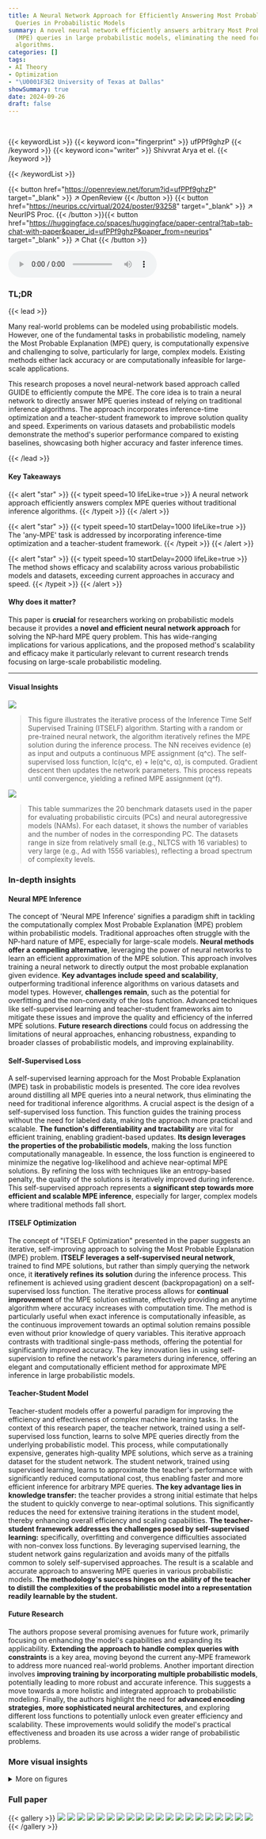 ```yaml
---
title: A Neural Network Approach for Efficiently Answering Most Probable Explanation
  Queries in Probabilistic Models
summary: A novel neural network efficiently answers arbitrary Most Probable Explanation
  (MPE) queries in large probabilistic models, eliminating the need for slow inference
  algorithms.
categories: []
tags:
- AI Theory
- Optimization
- "\U0001F3E2 University of Texas at Dallas"
showSummary: true
date: 2024-09-26
draft: false
---
```


<br>

{{< keywordList >}}
{{< keyword icon="fingerprint" >}} ufPPf9ghzP {{< /keyword >}}
{{< keyword icon="writer" >}} Shivvrat Arya et el. {{< /keyword >}}
 
{{< /keywordList >}}

{{< button href="https://openreview.net/forum?id=ufPPf9ghzP" target="_blank" >}}
↗ OpenReview
{{< /button >}}
{{< button href="https://neurips.cc/virtual/2024/poster/93258" target="_blank" >}}
↗ NeurIPS Proc.
{{< /button >}}{{< button href="https://huggingface.co/spaces/huggingface/paper-central?tab=tab-chat-with-paper&paper_id=ufPPf9ghzP&paper_from=neurips" target="_blank" >}}
↗ Chat
{{< /button >}}



<audio controls>
    <source src="https://ai-paper-reviewer.com/ufPPf9ghzP/podcast.wav" type="audio/wav">
    Your browser does not support the audio element.
</audio>


### TL;DR


{{< lead >}}

Many real-world problems can be modeled using probabilistic models. However, one of the fundamental tasks in probabilistic modeling, namely the Most Probable Explanation (MPE) query, is computationally expensive and challenging to solve, particularly for large, complex models.  Existing methods either lack accuracy or are computationally infeasible for large-scale applications.

This research proposes a novel neural-network based approach called GUIDE to efficiently compute the MPE.  The core idea is to train a neural network to directly answer MPE queries instead of relying on traditional inference algorithms. The approach incorporates inference-time optimization and a teacher-student framework to improve solution quality and speed.  Experiments on various datasets and probabilistic models demonstrate the method's superior performance compared to existing baselines, showcasing both higher accuracy and faster inference times.

{{< /lead >}}


#### Key Takeaways

{{< alert "star" >}}
{{< typeit speed=10 lifeLike=true >}} A neural network approach efficiently answers complex MPE queries without traditional inference algorithms. {{< /typeit >}}
{{< /alert >}}

{{< alert "star" >}}
{{< typeit speed=10 startDelay=1000 lifeLike=true >}} The 'any-MPE' task is addressed by incorporating inference-time optimization and a teacher-student framework. {{< /typeit >}}
{{< /alert >}}

{{< alert "star" >}}
{{< typeit speed=10 startDelay=2000 lifeLike=true >}} The method shows efficacy and scalability across various probabilistic models and datasets, exceeding current approaches in accuracy and speed. {{< /typeit >}}
{{< /alert >}}

#### Why does it matter?
This paper is **crucial** for researchers working on probabilistic models because it provides a **novel and efficient neural network approach** for solving the NP-hard MPE query problem. This has wide-ranging implications for various applications, and the proposed method's scalability and efficacy make it particularly relevant to current research trends focusing on large-scale probabilistic modeling.

------
#### Visual Insights



![](https://ai-paper-reviewer.com/ufPPf9ghzP/figures_4_1.jpg)

> This figure illustrates the iterative process of the Inference Time Self Supervised Training (ITSELF) algorithm. Starting with a random or pre-trained neural network, the algorithm iteratively refines the MPE solution during the inference process.  The NN receives evidence (e) as input and outputs a continuous MPE assignment (q^c). The self-supervised loss function, lc(q^c, e) + le(q^c, α), is computed. Gradient descent then updates the network parameters.  This process repeats until convergence, yielding a refined MPE assignment (q^f).





![](https://ai-paper-reviewer.com/ufPPf9ghzP/tables_14_1.jpg)

> This table summarizes the 20 benchmark datasets used in the paper for evaluating probabilistic circuits (PCs) and neural autoregressive models (NAMs).  For each dataset, it shows the number of variables and the number of nodes in the corresponding PC.  The datasets range in size from relatively small (e.g., NLTCS with 16 variables) to very large (e.g., Ad with 1556 variables), reflecting a broad spectrum of complexity levels.





### In-depth insights


#### Neural MPE Inference
The concept of 'Neural MPE Inference' signifies a paradigm shift in tackling the computationally complex Most Probable Explanation (MPE) problem within probabilistic models.  Traditional approaches often struggle with the NP-hard nature of MPE, especially for large-scale models.  **Neural methods offer a compelling alternative**, leveraging the power of neural networks to learn an efficient approximation of the MPE solution.  This approach involves training a neural network to directly output the most probable explanation given evidence.  **Key advantages include speed and scalability**, outperforming traditional inference algorithms on various datasets and model types.  However, **challenges remain**, such as the potential for overfitting and the non-convexity of the loss function.  Advanced techniques like self-supervised learning and teacher-student frameworks aim to mitigate these issues and improve the quality and efficiency of the inferred MPE solutions.  **Future research directions** could focus on addressing the limitations of neural approaches, enhancing robustness, expanding to broader classes of probabilistic models, and improving explainability.

#### Self-Supervised Loss
A self-supervised learning approach for the Most Probable Explanation (MPE) task in probabilistic models is presented.  The core idea revolves around distilling all MPE queries into a neural network, thus eliminating the need for traditional inference algorithms. A crucial aspect is the design of a self-supervised loss function. This function guides the training process without the need for labeled data, making the approach more practical and scalable.  **The function's differentiability and tractability** are vital for efficient training, enabling gradient-based updates.  **Its design leverages the properties of the probabilistic models**, making the loss function computationally manageable.  In essence, the loss function is engineered to minimize the negative log-likelihood and achieve near-optimal MPE solutions.  By refining the loss with techniques like an entropy-based penalty, the quality of the solutions is iteratively improved during inference. This self-supervised approach represents a **significant step towards more efficient and scalable MPE inference**, especially for larger, complex models where traditional methods fall short.

#### ITSELF Optimization
The concept of "ITSELF Optimization" presented in the paper suggests an iterative, self-improving approach to solving the Most Probable Explanation (MPE) problem.  **ITSELF leverages a self-supervised neural network**, trained to find MPE solutions, but rather than simply querying the network once, it **iteratively refines its solution** during the inference process. This refinement is achieved using gradient descent (backpropagation) on a self-supervised loss function.  The iterative process allows for **continual improvement** of the MPE solution estimate, effectively providing an anytime algorithm where accuracy increases with computation time. The method is particularly useful when exact inference is computationally infeasible, as the continuous improvement towards an optimal solution remains possible even without prior knowledge of query variables.  This iterative approach contrasts with traditional single-pass methods, offering the potential for significantly improved accuracy. The key innovation lies in using self-supervision to refine the network's parameters during inference, offering an elegant and computationally efficient method for approximate MPE inference in large probabilistic models.

#### Teacher-Student Model
Teacher-student models offer a powerful paradigm for improving the efficiency and effectiveness of complex machine learning tasks.  In the context of this research paper, the teacher network, trained using a self-supervised loss function, learns to solve MPE queries directly from the underlying probabilistic model. This process, while computationally expensive, generates high-quality MPE solutions, which serve as a training dataset for the student network. The student network, trained using supervised learning, learns to approximate the teacher's performance with significantly reduced computational cost, thus enabling faster and more efficient inference for arbitrary MPE queries.  **The key advantage lies in knowledge transfer:** the teacher provides a strong initial estimate that helps the student to quickly converge to near-optimal solutions. This significantly reduces the need for extensive training iterations in the student model, thereby enhancing overall efficiency and scaling capabilities.  **The teacher-student framework addresses the challenges posed by self-supervised learning:** specifically, overfitting and convergence difficulties associated with non-convex loss functions. By leveraging supervised learning, the student network gains regularization and avoids many of the pitfalls common to solely self-supervised approaches. The result is a scalable and accurate approach to answering MPE queries in various probabilistic models. **The methodology's success hinges on the ability of the teacher to distill the complexities of the probabilistic model into a representation readily learnable by the student.**

#### Future Research
The authors propose several promising avenues for future work, primarily focusing on enhancing the model's capabilities and expanding its applicability.  **Extending the approach to handle complex queries with constraints** is a key area, moving beyond the current any-MPE framework to address more nuanced real-world problems.  Another important direction involves **improving training by incorporating multiple probabilistic models**, potentially leading to more robust and accurate inference.  This suggests a move towards a more holistic and integrated approach to probabilistic modeling.  Finally, the authors highlight the need for **advanced encoding strategies**, **more sophisticated neural architectures**, and exploring different loss functions to potentially unlock even greater efficiency and scalability.  These improvements would solidify the model's practical effectiveness and broaden its use across a wider range of probabilistic problems.


### More visual insights

<details>
<summary>More on figures
</summary>


![](https://ai-paper-reviewer.com/ufPPf9ghzP/figures_7_1.jpg)

> This contingency table summarizes the performance comparison between different MPE methods (MAX, ML, Seq, SSMP, GUIDE, SSMP+ITSELF, GUIDE+ITSELF) across various probabilistic models (PCs, NAMs, PGMs). Each cell (i, j) indicates how often method i outperformed method j in terms of average log-likelihood scores over 120 test datasets.  Darker blue shades signify frequent wins for the row method, while darker red shades indicate more wins for the column method. The results visually demonstrate the effectiveness of the proposed ITSELF inference strategy, particularly when combined with the GUIDE training approach.


![](https://ai-paper-reviewer.com/ufPPf9ghzP/figures_7_2.jpg)

> This figure presents contingency tables that compare the performance of different MPE (Most Probable Explanation) methods across various probabilistic models (PMs). The rows represent different methods, including polynomial-time baselines (MAX, ML, Seq) and the neural network-based methods proposed in the paper (SSMP, GUIDE, SSMP+ITSELF, GUIDE+ITSELF). The columns also represent different methods. Each cell (i, j) in a table shows how often (out of 120) method i outperformed method j based on average log-likelihood scores. A darker shade indicates a higher frequency of method i outperforming method j. The figure contains four sub-figures (a, b, c, d), each focusing on a specific type of probabilistic model: (a) Probabilistic Circuits (PCs), (b) PCs with Hill Climbing, (c) Neural Autoregressive Models (NAMs), and (d) Probabilistic Graphical Models (PGMs).


![](https://ai-paper-reviewer.com/ufPPf9ghzP/figures_7_3.jpg)

> This figure presents a comparison of different methods for solving the Most Probable Explanation (MPE) task across various probabilistic models (PMs).  It shows contingency tables visualizing the frequency with which each method outperforms others in terms of log-likelihood scores. The PMs include Probabilistic Circuits (PCs), Neural Autoregressive Models (NAMs), and Probabilistic Graphical Models (PGMs).  The methods being compared are various baselines along with the proposed methods (SSMP, GUIDE, ITSELF) for solving the MPE problem. Darker blue shades indicate that a given method in a row frequently outperforms the method in the corresponding column, while darker red shades suggest the opposite.


![](https://ai-paper-reviewer.com/ufPPf9ghzP/figures_8_1.jpg)

> This figure presents two heatmaps visualizing the percentage difference in mean log-likelihood scores between the proposed GUIDE + ITSELF method and the MAX baseline across various datasets and query ratios. The top heatmap shows results for Probabilistic Circuits (PCs), while the bottom heatmap shows results for Neural Autoregressive Models (NAMs). Each cell in the heatmaps represents the percentage difference calculated as 100 * (ll_nn - ll_max) / |ll_max|, where ll_nn is the mean log-likelihood score of GUIDE + ITSELF, and ll_max is the mean log-likelihood score of the MAX baseline. Green cells indicate that GUIDE + ITSELF outperforms MAX. Darker shades of green represent larger performance gains.


![](https://ai-paper-reviewer.com/ufPPf9ghzP/figures_8_2.jpg)

> This figure presents two heatmaps visualizing the percentage difference in mean log-likelihood (LL) scores between the proposed GUIDE+ITSELF method and the MAX baseline for Probabilistic Circuits (PCs) and Neural Autoregressive Models (NAMs).  The x-axis represents the query ratio, and the y-axis shows various datasets. Green cells indicate datasets where GUIDE+ITSELF outperforms MAX, while darker shades of green correspond to larger performance gains. The top heatmap displays results for PCs, and the bottom heatmap displays results for NAMs.


![](https://ai-paper-reviewer.com/ufPPf9ghzP/figures_16_1.jpg)

> This figure shows the negative log-likelihood (NLL) loss across different iterations of the ITSELF algorithm for Neural Autoregressive Models (NAMs) on the DNA dataset with a query ratio of 0.5.  Different lines represent different pre-trained models: Random (with and without 1 layer), SSMP (with and without 1 layer), and GUIDE (with and without 1 layer). The left panel displays the overall loss curve for all 1000 iterations. The right panel shows zoomed-in views of the first 200 iterations and the last 200 iterations, highlighting the convergence behavior of different models. The purpose is to demonstrate the impact of different pre-training methods on the performance of ITSELF in refining the MPE solution over time.


![](https://ai-paper-reviewer.com/ufPPf9ghzP/figures_16_2.jpg)

> This figure analyzes the performance of ITSELF (Inference Time Self-Supervised Training) across various pre-trained models for Neural Autoregressive Models (NAMs) on the DNA dataset with a query ratio of 0.9.  It shows how the negative log-likelihood loss changes over 1000 ITSELF iterations.  Different lines represent different pre-training methods: Random (with and without one hidden layer), SSMP (supervised and self-supervised), and GUIDE (teacher-student).  The subplots provide zoomed-in views of the loss curves during the initial and final 200 iterations for better understanding.  The purpose is to demonstrate the effectiveness of different pre-training methods on the convergence behavior and final loss value of ITSELF.


![](https://ai-paper-reviewer.com/ufPPf9ghzP/figures_16_3.jpg)

> This figure visualizes the performance of the ITSELF algorithm across various pre-trained models (random, SSMP, and GUIDE) for Neural Autoregressive Models (NAMs) on the DNA dataset with a query ratio of 0.9.  The main plot shows the negative log-likelihood loss over 1000 iterations of ITSELF. The zoomed-in plots on the right illustrate the convergence behavior in the initial and final 200 iterations.  Different lines represent different model initializations and architectures (LR represents Logistic Regression). The goal is to demonstrate the effect of different pre-training methods on the convergence speed and final loss achieved by ITSELF.


![](https://ai-paper-reviewer.com/ufPPf9ghzP/figures_17_1.jpg)

> This figure displays the negative log-likelihood (NLL) loss values over 1000 iterations of the ITSELF algorithm for different pre-trained models applied to the RCV-1 dataset. The models used are trained with either supervised learning (GUIDE) or self-supervised learning (SSMP) and have 1 or 3 hidden layers. In addition to the models with pre-training, results for the randomly initialized models are also shown.  The plot shows the significant impact of pre-training methods (GUIDE and SSMP) on improving the results of the algorithm's convergence to a lower loss compared to a randomly initialized model.


![](https://ai-paper-reviewer.com/ufPPf9ghzP/figures_17_2.jpg)

> The figure shows the results of applying the ITSELF algorithm (Inference Time Self Supervised Training) on the RCV-1 dataset with a query ratio of 0.5. Different pre-trained models (Random, SSMP, GUIDE) were used as initializations for the network. The x-axis represents the number of iterations, while the y-axis shows the negative log-likelihood (NLL) loss. The plot visually compares the convergence speed and final NLL loss achieved by each model. The zoomed-in plots emphasize the behavior in the early and late stages of training.


![](https://ai-paper-reviewer.com/ufPPf9ghzP/figures_17_3.jpg)

> This figure presents a detailed analysis of the ITSELF (Inference Time Self-Supervised Training) loss across various pre-trained models for Neural Autoregressive Models (NAMs) on the RCV-1 dataset.  The x-axis represents the number of ITSELF iterations, and the y-axis shows the negative log-likelihood (NLL) score.  Different lines represent different pre-training methods (Random, SSMP, GUIDE) combined with different numbers of neural network layers (LR indicating Logistic Regression). The main plot shows the overall loss during ITSELF iterations, while the inset shows the zoomed-in loss at both the beginning and the end of iterations.  This visualization aids in comparing the convergence behaviors and the final loss values achieved by different pre-training methods.


![](https://ai-paper-reviewer.com/ufPPf9ghzP/figures_18_1.jpg)

> This figure illustrates the performance of the ITSELF algorithm across different pre-trained models for Neural Autoregressive Models (NAMs) on the Reuters-52 dataset with a query ratio of 0.9.  The x-axis represents the number of ITSELF iterations, and the y-axis shows the negative log-likelihood (NLL) score. Lower NLL scores indicate better model performance.  The plot shows the loss curves for models initialized randomly (with and without additional layers) and models pre-trained using SSMP and GUIDE (again with and without additional layers).  The zoomed-in plots at the lower right show the loss convergence behaviour in the early and later stages of training.


![](https://ai-paper-reviewer.com/ufPPf9ghzP/figures_18_2.jpg)

> The figure shows the negative log-likelihood loss values over 1000 iterations of the ITSELF algorithm for PCs on the Reuters-52 dataset with a query ratio of 0.9.  Multiple lines represent different model initializations: random initialization with logistic regression (Random, LR), random initialization with varying numbers of neural network hidden layers (Random, NN-1, -2, -3 layers), self-supervised training with logistic regression (SSMP, LR), self-supervised training with varying numbers of neural network hidden layers (SSMP, NN-1, -2, -3 layers), guided iterative dual learning with logistic regression (GUIDE, LR), and guided iterative dual learning with varying numbers of neural network hidden layers (GUIDE, NN-1, -2, -3 layers). The plot helps visualize how different initialization methods affect the convergence speed and final loss achieved by ITSELF.


![](https://ai-paper-reviewer.com/ufPPf9ghzP/figures_18_3.jpg)

> This figure presents a detailed analysis of the ITSELF (Inference Time Self-Supervised Training) loss across various pre-trained models for Probabilistic Circuits (PCs) on the Reuters-52 dataset with a query ratio of 0.9.  The plot displays the negative log-likelihood (NLL) loss over 1000 iterations of ITSELF.  Multiple lines represent different model initializations: Random (with and without layer-wise training), SSMP (Self-Supervised MPE in PCs), and GUIDE (Guided Iterative Dual Learning with Self-supervised Teacher).  The subplots provide zoomed-in views of the initial and final 200 iterations to highlight the convergence behavior of each method.


![](https://ai-paper-reviewer.com/ufPPf9ghzP/figures_19_1.jpg)

> This figure shows the analysis of the ITSELF loss across different pre-trained models for Neural Autoregressive Models (NAMs) on the DNA dataset with a query ratio of 0.5.  The x-axis represents the number of ITSELF iterations, and the y-axis represents the negative log-likelihood (NLL) score.  Lower NLL scores indicate better performance. The plot shows the performance of models initialized with random parameters, SSMP, and GUIDE.  Each model is tested with two different neural network architectures, one with a single hidden layer and another with a single linear layer for comparison.


![](https://ai-paper-reviewer.com/ufPPf9ghzP/figures_19_2.jpg)

> The figure shows the negative log-likelihood loss for different neural network models trained with various initialization methods (random, SSMP, GUIDE) on the DNA dataset with a query ratio of 0.9.  Each line represents a different initialization method and network architecture (LR: Logistic Regression, NN-1 layers: Neural Network with one hidden layer). The x-axis shows the number of ITSELF iterations, while the y-axis shows the loss.  The zoomed-in sections highlight the initial and final phases of training to better visualize the convergence behavior of different models.  The plot demonstrates the efficacy and scalability of the approach using self-supervised loss.


![](https://ai-paper-reviewer.com/ufPPf9ghzP/figures_19_3.jpg)

> The figure shows the analysis of ITSELF loss across various pre-trained models for PCs on the Netflix dataset at a query ratio of 0.9. The x-axis represents the number of iterations, while the y-axis represents the negative log-likelihood (NLL) score. Different colored lines represent the different models trained using various methods such as random initialization, SSMP, and GUIDE, each with and without using 1 layer neural networks. The zoomed in plots for iterations 0-200 and 900-1000 are also shown. The graph helps in comparing performance of different models and training methods based on the convergence speed and loss values.


![](https://ai-paper-reviewer.com/ufPPf9ghzP/figures_20_1.jpg)

> The figure shows the loss curves obtained by applying ITSELF (Inference Time Self-Supervised Training) with different pre-trained models for PCs on the WebKB dataset with a query ratio of 0.1. The pre-trained models used are Random, SSMP, and GUIDE, each with and without an additional hidden layer. The plot shows the negative log-likelihood loss over 1000 iterations. In the zoomed in plots, the loss curves are very close for iterations 900-1000, and GUIDE, LR achieves better performance compared to others.


![](https://ai-paper-reviewer.com/ufPPf9ghzP/figures_20_2.jpg)

> This figure analyzes the performance of the ITSELF algorithm across different pre-trained models (Random, SSMP, and GUIDE) for Neural Autoregressive Models (NAMs) on the WebKB dataset with a query ratio of 0.5.  The x-axis represents the number of ITSELF iterations, and the y-axis shows the negative log-likelihood (NLL) score. Lower NLL scores indicate better model performance. The figure shows that models pre-trained using GUIDE generally converge to a lower loss compared to other models, demonstrating its effectiveness in improving the initialization point for ITSELF.  The zoomed-in plots for both early and later iterations showcase this difference in performance.


![](https://ai-paper-reviewer.com/ufPPf9ghzP/figures_20_3.jpg)

> The figure shows the negative log-likelihood loss values over 1000 ITSELF iterations for PCs on the WebKB dataset with a query ratio of 0.5.  Multiple lines represent different model pre-training methods (Random, SSMP, GUIDE) and whether or not a single or multiple hidden layers were used. The plot allows for a comparison of the convergence speed and final loss values across various initialization strategies.


![](https://ai-paper-reviewer.com/ufPPf9ghzP/figures_21_1.jpg)

> This figure displays the negative log-likelihood loss (NLL) over 1000 iterations of ITSELF for different pre-trained models on the DNA dataset.  The query ratio is 0.5. The models were pre-trained using random initialization, SSMP, and GUIDE, each with different numbers of layers. The subplots provide zoomed-in views on the first 200 and last 200 iterations.  The results showcase the impact of different pre-training methods on the convergence rate and final loss achieved during the ITSELF optimization process.


![](https://ai-paper-reviewer.com/ufPPf9ghzP/figures_21_2.jpg)

> The figure shows the loss curves of ITSELF across various pre-trained models for Neural Autoregressive Models (NAMs) on the DNA dataset at a query ratio of 0.9.  It compares different initialization methods (Random, SSMP, GUIDE) with and without an additional layer in the NN architecture. The plot illustrates the negative log likelihood (NLL) loss over 1000 iterations of ITSELF. The zoomed-in subplots highlight the initial and final 200 iterations of the loss convergence. This allows a detailed analysis of convergence behavior for each initialization strategy and helps understand the effect of the added NN layer on the optimization process.


![](https://ai-paper-reviewer.com/ufPPf9ghzP/figures_21_3.jpg)

> The figure shows the results of applying the ITSELF algorithm to various pre-trained models for Probabilistic Circuits (PCs) on the Audio dataset.  The x-axis represents the number of iterations of the ITSELF algorithm, and the y-axis represents the negative log-likelihood (NLL) score, a measure of model performance. Different lines represent different pre-trained models, each with various numbers of hidden layers and using different training methods (Random, SSMP, GUIDE). The plot helps visualize the convergence behavior of each model during the inference-time optimization process.  The goal is to observe how quickly and effectively each model converges to a low NLL score (indicating improved MPE solution accuracy). The zoomed-in subplots offer greater detail during the initial and final phases of the optimization process.


![](https://ai-paper-reviewer.com/ufPPf9ghzP/figures_22_1.jpg)

> This figure analyzes the performance of the ITSELF algorithm (Inference Time Self-Supervised Training) for PCs on the DNA dataset with a query ratio of 0.5. It compares the loss across different pre-trained models: Random (with and without additional layers), SSMP (Self-Supervised MPE in PCs, with and without additional layers), and GUIDE (Guided Iterative Dual Learning with Self-supervised Teacher, with and without additional layers). The x-axis represents the number of ITSELF iterations, and the y-axis represents the negative log-likelihood (NLL) score. Lower NLL scores indicate better model performance. The figure shows the loss curves for each model, allowing for a comparison of their convergence behavior and final performance.


![](https://ai-paper-reviewer.com/ufPPf9ghzP/figures_22_2.jpg)

> The figure shows the negative log-likelihood loss for different pre-trained models (random, SSMP, and GUIDE) on the Netflix dataset with a query ratio of 0.7. Each line represents a different model architecture and training method. The x-axis represents the number of ITSELF iterations, and the y-axis represents the negative log-likelihood score.  The plot includes zoomed-in views of the loss for both early and late iterations, illustrating the convergence behavior of different initialization strategies. Lower NLL scores are better.


![](https://ai-paper-reviewer.com/ufPPf9ghzP/figures_22_3.jpg)

> The figure shows the Negative Log Likelihood (NLL) scores over 1000 iterations of the ITSELF algorithm for PCs on the Netflix dataset with a query ratio of 0.9.  Different lines represent different model initialization strategies, including random initialization with and without one hidden layer, SSMP (Self-Supervised learning based MMAP solver for PCs) pre-training with and without one hidden layer, and GUIDE (GUided Iterative Dual LEarning with Self-supervised Teacher) pre-training with and without one hidden layer. The plot allows for a comparison of the convergence behavior of different model training methods, and demonstrates how the various initialization methods affect the starting point and speed of convergence of the ITSELF algorithm.


![](https://ai-paper-reviewer.com/ufPPf9ghzP/figures_23_1.jpg)

> The figure shows the negative log-likelihood loss values over 1000 iterations of the ITSELF algorithm for different pre-trained models (random, SSMP, and GUIDE) on the Netflix dataset with a query ratio of 0.9.  The loss values represent the quality of MPE solutions obtained at each iteration using a neural network with one hidden layer. The plot includes zoomed-in sections for the initial and final 200 iterations to show details of the loss convergence behavior. The results highlight how the choice of pre-training affects the loss convergence during the inference optimization process.


![](https://ai-paper-reviewer.com/ufPPf9ghzP/figures_23_2.jpg)

> The figure illustrates the convergence behavior of the ITSELF algorithm across different pre-trained models (Random, SSMP, and GUIDE) for Neural Autoregressive Models (NAMs) on the Netflix dataset with a query ratio of 0.7.  It shows how the negative log-likelihood loss decreases over 1000 iterations.  The different lines represent different model initializations, demonstrating the impact of pre-training on the efficiency and effectiveness of ITSELF.


![](https://ai-paper-reviewer.com/ufPPf9ghzP/figures_23_3.jpg)

> The figure shows the result of applying the ITSELF algorithm for different pre-trained models on the Netflix dataset with a query ratio of 0.9.  The plot illustrates the negative log-likelihood loss across 1000 iterations of the ITSELF optimization.  Different lines represent different model initializations: random with linear regression, random with a neural network of 1 layer, SSMP pre-trained with linear regression, SSMP pre-trained with a neural network of 1 layer, GUIDE pre-trained with linear regression and GUIDE pre-trained with a neural network of 1 layer. The plot shows how the loss converges for each initialization method, with a focus on the difference between self-supervised (SSMP) and teacher-student (GUIDE) pre-training methods.


![](https://ai-paper-reviewer.com/ufPPf9ghzP/figures_24_1.jpg)

> The figure displays the analysis of ITSELF loss across various pre-trained models for Probabilistic Circuits (PCs) on the DNA dataset at a query ratio of 0.1.  It shows the negative log-likelihood (NLL) score plotted against the number of iterations. Multiple lines represent different model initializations (Random, SSMP, GUIDE) and network architectures (LR, 1-3 layers). The plot illustrates how the loss converges over iterations for each model, demonstrating the effectiveness of the ITSELF optimization technique for different model initializations and architectures. A zoomed-in portion provides a clearer view of the loss convergence in the later iterations.


![](https://ai-paper-reviewer.com/ufPPf9ghzP/figures_24_2.jpg)

> The figure shows the analysis of ITSELF loss across various pre-trained models for PCs on the DNA dataset at a query ratio of 0.3.  It displays the negative log-likelihood (NLL) score on the y-axis versus the number of iterations on the x-axis. Multiple lines represent different pre-training methods (Random, SSMP, GUIDE), each with different numbers of layers in the neural network architecture. The plot illustrates how each model's loss decreases over the iterations of ITSELF (Inference Time Self Supervised Training). The zoomed in plots in the right panel show the detailed performance in early and late stages of the ITSELF iterations.


![](https://ai-paper-reviewer.com/ufPPf9ghzP/figures_25_1.jpg)

> This figure displays the negative log-likelihood loss values over 1000 iterations of ITSELF for different pre-trained models on the DNA dataset with a query ratio of 0.5.  The models are categorized by pre-training method (Random, SSMP, GUIDE) and number of layers in the neural network architecture. The plot shows how the loss changes with each iteration of the ITSELF algorithm, indicating the convergence behavior of each model. It demonstrates the impact of pre-training strategies (Random, Self-Supervised, and Teacher-Student) and network architectures on the optimization process of ITSELF.


![](https://ai-paper-reviewer.com/ufPPf9ghzP/figures_25_2.jpg)

> The figure shows the performance of ITSELF (Inference Time Self-Supervised Training) across various pre-trained models for Probabilistic Circuits (PCs) on the DNA dataset with a query ratio of 0.5.  The x-axis represents the number of ITSELF iterations, and the y-axis represents the negative log-likelihood (NLL) score. Lower NLL scores indicate better performance.  The plot compares different initialization methods: random initialization with and without different numbers of hidden layers in the neural network, as well as models pre-trained using SSMP (Self-Supervised MPE for PCs) and GUIDE (Guided Iterative Dual Learning with Self-supervised Teacher). The plot visually demonstrates how the different initialization methods impact the convergence speed and final NLL score achieved by ITSELF during inference.


![](https://ai-paper-reviewer.com/ufPPf9ghzP/figures_25_3.jpg)

> This figure shows the result of applying the ITSELF algorithm to various pre-trained models for Probabilistic Circuits (PCs) on the DNA dataset with a query ratio of 0.9.  The x-axis represents the number of iterations of the ITSELF algorithm, and the y-axis shows the negative log-likelihood (NLL) score, a measure of model accuracy. Different lines represent different pre-training methods (Random, SSMP, GUIDE) and different network architectures (LR, NN with 1-3 layers).  The plots showcase how different initialization strategies impact convergence speed and final loss values.


![](https://ai-paper-reviewer.com/ufPPf9ghzP/figures_26_1.jpg)

> The figure shows the negative log-likelihood loss values over 1000 iterations of the ITSELF algorithm for various pre-trained models on the RCV-1 dataset with a query ratio of 0.1. The models include those initialized randomly (with and without using neural networks with varying numbers of layers), those pre-trained using the SSMP method, and those pre-trained using the GUIDE method.  The plot allows one to visualize and compare the convergence behavior of different initialization strategies in terms of achieving lower loss values (better performance) during the inference process. The zoomed-in plots highlight the convergence behavior during the initial (0-200 iterations) and final (900-1000 iterations) stages of the ITSELF inference process.


![](https://ai-paper-reviewer.com/ufPPf9ghzP/figures_26_2.jpg)

> The figure displays the negative log-likelihood loss across 1000 ITSELF iterations for different pre-trained models on the RCV-1 dataset with a query ratio of 0.3.  Each line represents a different model, showing the convergence of the loss function over time for various initialization strategies (Random, SSMP, GUIDE). The plots are split into three parts, the main plot shows the entire training process; while the smaller plots zoom into the start and end of the training, respectively, illustrating the behavior of the models at various stages of learning.


![](https://ai-paper-reviewer.com/ufPPf9ghzP/figures_26_3.jpg)

> This figure shows the negative log-likelihood loss across iterations of ITSELF for various pre-trained models (Random, SSMP, GUIDE) applied to NAMs on the DNA dataset with a query ratio of 0.5.  The plot demonstrates how the loss changes as the model iteratively refines the MPE solution using inference-time self-supervised training (ITSELF). The different lines represent the performance of different pre-training strategies and network architectures (using linear regression or neural networks with varying numbers of layers).  The zoomed-in sub-plots offer a detailed view of the initial and final iterations, highlighting the convergence behavior of each approach.


![](https://ai-paper-reviewer.com/ufPPf9ghzP/figures_27_1.jpg)

> This figure shows the results of applying the Inference Time Self Supervised Training (ITSELF) algorithm to different pre-trained models for Probabilistic Circuits (PCs) on the DNA dataset.  The x-axis represents the number of ITSELF iterations, and the y-axis shows the negative log-likelihood loss. Different colored lines represent different pre-training methods (random initialization, SSMP, and GUIDE) and different network architectures (varying number of layers). The smaller zoomed plots on the right show the initial and later stages of the loss curves, highlighting convergence trends. This helps illustrate how different pre-training methods impact the speed and efficiency of achieving low loss in the ITSELF optimization.


![](https://ai-paper-reviewer.com/ufPPf9ghzP/figures_27_2.jpg)

> The figure shows the analysis of ITSELF loss across various pre-trained models for PCs on the DNA dataset at a query ratio of 0.9.  The plot shows how the negative log-likelihood (NLL) loss changes over 1000 ITSELF iterations.  The different lines represent different model training methods, such as using random initialization, SSMP (Self-Supervised MPE solver for PCs), and GUIDE (Guided Iterative Dual LEarning with Self-supervised Teacher).  The subplots zoom into the first 200 and last 200 iterations to show details of convergence behavior. The plot provides a visual comparison of different training methods' impact on the MPE task performance, specifically focusing on loss convergence within the ITSELF iterative optimization.


![](https://ai-paper-reviewer.com/ufPPf9ghzP/figures_27_3.jpg)

> This figure presents a detailed analysis of the ITSELF (Inference Time Self-Supervised Training) loss across various pre-trained models for Probabilistic Circuits (PCs) on the Reuters-52 dataset at a query ratio of 0.9.  The plot shows the negative log-likelihood loss (NLL) over 1000 iterations for different model initializations: random initialization with and without different numbers of hidden layers (1,2,3), SSMP (Self-Supervised MPE task) pre-training with different numbers of hidden layers, and GUIDE (Guided Iterative Dual Learning) pre-training with different numbers of hidden layers.  The zoomed-in insets highlight the behavior of the models in the early and later iterations of the training process. This helps in understanding the convergence speed and stability of different methods under various training initializations.


![](https://ai-paper-reviewer.com/ufPPf9ghzP/figures_28_1.jpg)

> This figure displays the negative log-likelihood loss values for different model initialization methods across 1000 ITSELF iterations.  The x-axis represents the number of iterations, and the y-axis shows the negative log-likelihood loss.  The plot shows that the models pre-trained with the proposed GUIDE method tend to converge faster and to lower loss values compared to those initialized randomly or using the SSMP approach. The zoomed-in insets highlight the initial iterations and final convergence behavior for each training method. 


![](https://ai-paper-reviewer.com/ufPPf9ghzP/figures_28_2.jpg)

> The figure shows the Negative Log Likelihood (NLL) scores over 1000 iterations of ITSELF for different pre-trained models on the Reuters-52 dataset with a query ratio of 0.9.  The models include those with random initialization, pre-trained using SSMP (self-supervised learning), and pre-trained using GUIDE (a teacher-student approach).  Different numbers of hidden layers (1, 2, and 3) are also shown for the neural network models. The plot illustrates how the loss converges over time for each model, providing insight into their training and optimization effectiveness.


![](https://ai-paper-reviewer.com/ufPPf9ghzP/figures_28_3.jpg)

> The figure visualizes the performance of the ITSELF algorithm across different pre-trained models for PCs on the Reuters-52 dataset with a query ratio of 0.9.  It shows how the negative log-likelihood loss changes over 1000 iterations of ITSELF, comparing the performance of models initialized randomly, with SSMP (Self-Supervised MPE), and with GUIDE (Guided Iterative Dual Learning).  Different line colors represent models trained with varying numbers of layers (1-3) within the neural network architecture.


![](https://ai-paper-reviewer.com/ufPPf9ghzP/figures_29_1.jpg)

> This figure shows the negative log-likelihood loss for different PC models across 1000 iterations of ITSELF optimization.  The models used include those initialized with various training methods: Random, SSMP, and GUIDE, and each with different numbers of hidden layers (1, 2, or 3). The plot shows the convergence behavior of the models under ITSELF, illustrating how different initialization strategies affect the optimization process and final loss.  The x-axis represents the number of iterations, and the y-axis represents the negative log-likelihood loss. The smaller losses correspond to better solutions.


![](https://ai-paper-reviewer.com/ufPPf9ghzP/figures_29_2.jpg)

> This figure displays the negative log-likelihood loss over 1000 iterations of ITSELF for NAMs on the DNA dataset with a query ratio of 0.5.  Multiple lines represent different model initializations: random initialization with and without a single or multiple hidden layers;  SSMP-trained models (using Self-Supervised learning) with and without multiple layers; GUIDE-trained models (using both Self-Supervised and supervised learning) with and without multiple layers. The plot shows how the loss value changes during the iterative ITSELF optimization process for each initialization method, providing insight into their convergence behavior and the effectiveness of different pre-training strategies.


![](https://ai-paper-reviewer.com/ufPPf9ghzP/figures_29_3.jpg)

> This figure shows the negative log-likelihood (NLL) loss over 1000 iterations of ITSELF for different pre-trained models (random, SSMP, GUIDE) on the DNA dataset with a query ratio of 0.5.  The plot includes subplots showing the first 200 and last 200 iterations for a more detailed view.  The various lines represent different model types, including those trained with one, two, or three hidden layers, as well as those using learning rate reduction.


![](https://ai-paper-reviewer.com/ufPPf9ghzP/figures_30_1.jpg)

> The figure shows the results of the Inference Time Self Supervised Training (ITSELF) algorithm across various pre-trained models on the DNA dataset for Neural Autoregressive Models (NAMs) with a query ratio of 0.5. The x-axis represents the number of iterations and the y-axis represents the negative log-likelihood (NLL) score. The plot shows the training curves of six different models: three models were initialized randomly and trained with the self-supervised loss function; and three others were trained with supervised learning (GUIDE) before performing the self-supervised optimization. For both training methods, three different neural network architectures were considered: one-layer, two-layer, and three-layer models. The results demonstrate the effectiveness of the GUIDE pre-training method. The models pre-trained with GUIDE tend to have lower NLL scores than randomly initialized models, and converge faster to the optimal solution. 


![](https://ai-paper-reviewer.com/ufPPf9ghzP/figures_30_2.jpg)

> The figure shows the result of applying the ITSELF algorithm (Inference Time Self Supervised Training) to various pre-trained models for Neural Autoregressive Models (NAMs) on the Reuters-52 dataset.  The x-axis represents the number of ITSELF iterations, and the y-axis shows the negative log-likelihood (NLL) score.  Lower NLL scores indicate better solutions.  The different lines represent different initialization methods (random, SSMP, and GUIDE) and different NN architectures.  The plot illustrates the convergence of the ITSELF algorithm towards near-optimal MPE solutions from various starting points. The inset plots provide a zoomed-in view of the early and late iterations.


![](https://ai-paper-reviewer.com/ufPPf9ghzP/figures_30_3.jpg)

> This figure displays the negative log-likelihood (NLL) scores over 1000 ITSELF iterations for various pre-trained models on the Netflix dataset with a query ratio of 0.9.  Different lines represent different model training methods (random initialization, SSMP, and GUIDE) with varying numbers of hidden layers. The zoomed-in plots on the right show details of the loss curves for the initial 200 and the final 200 iterations.


![](https://ai-paper-reviewer.com/ufPPf9ghzP/figures_31_1.jpg)

> This figure displays the results of the Inference Time Self Supervised Training (ITSELF) algorithm for Probabilistic Circuits (PCs) on the WebKB dataset with a query ratio of 0.1.  The graph shows the negative log-likelihood loss across various pre-trained models (Random, SSMP, GUIDE) with different numbers of layers in the neural network. The purpose is to compare the loss values across different model initializations (random, SSMP, GUIDE) and different network architectures to demonstrate the efficacy of the ITSELF algorithm in converging to a near-optimal solution regardless of the initialization.  The zoomed-in portions provide more detail on initial and later stages of the optimization.


![](https://ai-paper-reviewer.com/ufPPf9ghzP/figures_31_2.jpg)

> This figure presents the results of the Inference Time Self Supervised Training (ITSELF) algorithm across various pre-trained models for Probabilistic Circuits (PCs) on the WebKB dataset, specifically focusing on a query ratio of 0.5. The plot shows the negative log-likelihood (NLL) loss against the number of iterations.  Different lines represent different model initialization strategies (random, SSMP, and GUIDE) with varying numbers of hidden layers (1, 2, or 3). The figure helps to compare the convergence speed and final loss achieved by these different initialization strategies and network architectures.  The zoomed-in plots (lower panels) provide a detailed look at the loss convergence during the early and later stages of the ITSELF process.


![](https://ai-paper-reviewer.com/ufPPf9ghzP/figures_31_3.jpg)

> This figure shows the negative log-likelihood loss across different training methods (Random, SSMP, GUIDE) and network architectures (LR, NN with 1, 2, or 3 layers) for PCs on the WebKB dataset at a query ratio of 0.1, using the ITSELF algorithm. The main plot displays the loss over 1000 iterations. The subplots provide a zoomed-in view of the first 200 and last 200 iterations, highlighting convergence behavior and loss stability for various models.


![](https://ai-paper-reviewer.com/ufPPf9ghzP/figures_32_1.jpg)

> The figure shows the negative log-likelihood loss values over 1000 iterations of the ITSELF algorithm for PCs on the WebKB dataset with a query ratio of 0.1. Different pre-trained models are used for initialization, namely, models trained with random initialization, SSMP, and GUIDE. Each model uses different numbers of hidden layers in its architecture. The plot clearly illustrates that the GUIDE pre-trained models consistently converge to lower loss values than others, demonstrating their superior performance in this specific scenario.


![](https://ai-paper-reviewer.com/ufPPf9ghzP/figures_32_2.jpg)

> This figure shows the results of the ITSELF algorithm, which iteratively refines the MPE solution during inference, for PCs on the Reuters-52 dataset with a query ratio of 0.9.  The plot displays the negative log likelihood loss across different training methods (Random, SSMP, GUIDE) and network architectures (LR, 1-3 hidden layers) over 1000 iterations. The zoomed-in subplots show the initial and final convergence behavior.  The figure demonstrates the different convergence rates and final loss values across methods highlighting the effect of pre-training and network architecture.


![](https://ai-paper-reviewer.com/ufPPf9ghzP/figures_32_3.jpg)

> The figure shows the results of the ITSELF algorithm (Inference Time Self-Supervised Training) applied to Neural Autoregressive Models (NAMs) on the DNA dataset with a query ratio of 0.5. The x-axis represents the number of iterations of the ITSELF algorithm, and the y-axis represents the negative log-likelihood (NLL) score.  Different colored lines represent various pre-trained models (Random, SSMP, and GUIDE) with different numbers of layers in the neural network architecture.  The zoomed-in plots show the convergence details during the initial and final stages of ITSELF's optimization.


![](https://ai-paper-reviewer.com/ufPPf9ghzP/figures_33_1.jpg)

> This figure displays the results of the Inference Time Self Supervised Training (ITSELF) algorithm's performance across different pre-trained models for Neural Autoregressive Models (NAMs) on the DNA dataset with a query ratio of 0.5.  The graph shows how the negative log likelihood (NLL) score changes over 1000 iterations of the ITSELF algorithm. The different lines represent different pre-training methods: random initialization with linear and 1-3 hidden layers, SSMP (Self-Supervised MPE) pre-training with linear and 1-3 hidden layers, and GUIDE pre-training with linear and 1-3 hidden layers.  The zoomed-in plots highlight the performance in the first and last 200 iterations, revealing convergence patterns and differences among methods.


![](https://ai-paper-reviewer.com/ufPPf9ghzP/figures_33_2.jpg)

> The figure shows the result of applying the ITSELF algorithm to Neural Autoregressive Models (NAMs) on the DNA dataset with a query ratio of 0.5.  Different initialization methods are compared: random initialization with different numbers of layers in the neural network, SSMP (Self-Supervised MPE), and GUIDE (Guided Iterative Dual Learning).  The plot shows the negative log likelihood (NLL) score over 1000 iterations of the ITSELF algorithm.  The zoomed in sections highlight the behaviour during the initial and final iterations.


![](https://ai-paper-reviewer.com/ufPPf9ghzP/figures_33_3.jpg)

> This figure shows the negative log-likelihood loss values for different pre-trained models (Random, SSMP, GUIDE) using various architectures (LR, NN with 1, 2, and 3 layers) during the ITSELF optimization process on the Reuters-52 dataset. The x-axis represents the number of iterations, and the y-axis shows the loss value.  The plot illustrates how the loss changes over iterations for different initialization methods and network complexities, allowing for comparison of convergence speed and final loss.


![](https://ai-paper-reviewer.com/ufPPf9ghzP/figures_34_1.jpg)

> The figure shows the negative log-likelihood loss values over 1000 iterations of ITSELF for PCs on the Audio dataset with a query ratio of 0.7.  Multiple lines represent different initialization strategies: random initialization with different numbers of layers in the neural network, SSMP (Self-Supervised MPE) initialization with various layer counts, and GUIDE (Guided Iterative Dual Learning with Self-Supervised Teacher) initialization with different layer counts.  The plot helps to illustrate the convergence behavior of ITSELF under different initialization schemes and layer depths. The subplots zoom in on the initial and final 200 iterations for a more detailed analysis of convergence patterns.


![](https://ai-paper-reviewer.com/ufPPf9ghzP/figures_34_2.jpg)

> This figure displays the negative log-likelihood loss across various pre-trained models for probabilistic circuits (PCs) on the Netflix dataset at a query ratio of 0.3.  The x-axis represents the number of ITSELF iterations, and the y-axis represents the negative log-likelihood loss. The plot shows the loss curves for different initialization methods: Random (with different numbers of layers), SSMP, and GUIDE. Each line represents a different model configuration.  The subplots offer a zoomed-in view of the loss during initial and final iterations of ITSELF.


![](https://ai-paper-reviewer.com/ufPPf9ghzP/figures_34_3.jpg)

> The figure shows the Negative Log Likelihood (NLL) loss for different PC models trained with various methods (random, SSMP, GUIDE) over 1000 ITSELF iterations. The plot displays the NLL loss for different models with 1,2, and 3 layers.  It illustrates how the choice of pre-training method and network architecture impacts the convergence of the ITSELF algorithm.  A zoomed-in view of the initial and final 200 iterations is also provided for a more detailed analysis.


![](https://ai-paper-reviewer.com/ufPPf9ghzP/figures_35_1.jpg)

> This figure shows the analysis of the ITSELF loss across different pre-trained models for probabilistic circuits (PCs) on the Netflix dataset with a query ratio of 0.3.  The x-axis represents the number of ITSELF iterations, and the y-axis shows the negative log-likelihood (NLL) score. Multiple lines are shown, each representing a different model initialization (random, SSMP, and GUIDE), and different numbers of layers in the neural network architecture. The zoomed-in plots show the initial and final portions of the curves to better illustrate the convergence behavior of the various models.  The figure illustrates that models pre-trained with the GUIDE approach generally converge to lower loss values more quickly than those initialized with the SSMP or randomly initialized methods. This showcases the effectiveness of the proposed two-phase pre-training strategy of GUIDE.


![](https://ai-paper-reviewer.com/ufPPf9ghzP/figures_35_2.jpg)

> This figure shows the negative log-likelihood loss values over 1000 iterations of the ITSELF algorithm for different pre-trained models (random initialization, SSMP, and GUIDE) on the Reuters-52 dataset with a query ratio of 0.7.  The plots show the impact of different pre-training methods on the convergence speed and final loss value of the ITSELF algorithm.  Each line represents a different model, and the plot helps to understand the benefits of the GUIDE pre-training method compared to other approaches.


![](https://ai-paper-reviewer.com/ufPPf9ghzP/figures_35_3.jpg)

> This figure shows the negative log-likelihood loss over 1000 iterations of ITSELF for various pre-trained models (random initialization, SSMP, GUIDE) and different neural network architectures (LR, NN with 1, 2 and 3 layers). The results are for the Reuters-52 dataset with a query ratio of 0.9.  The plot shows how the loss changes iteratively during inference time using the ITSELF algorithm for different pre-training techniques and model complexities. It allows to compare the efficacy of different model initializations and architectures in solving the MPE task within this specific dataset and query ratio.


![](https://ai-paper-reviewer.com/ufPPf9ghzP/figures_36_1.jpg)

> The figure shows the analysis of the ITSELF loss across various pre-trained models for Neural Autoregressive Models (NAMs) on the DNA dataset at a query ratio of 0.5.  It compares different initialization methods (Random, SSMP, and GUIDE) using both LR (logistic regression) and NN (neural network) architectures with varying numbers of layers. The x-axis represents the number of iterations, and the y-axis represents the negative log likelihood (NLL) score, which is a measure of the model's performance.  The plots show how the loss changes over multiple iterations, indicating how the different initialization methods affect the convergence and final performance of the ITSELF algorithm.


![](https://ai-paper-reviewer.com/ufPPf9ghzP/figures_36_2.jpg)

> The figure shows the negative log-likelihood loss over 1000 iterations of ITSELF for various pre-trained models on the Netflix dataset with a query ratio of 0.3. The pre-trained models include those initialized randomly, using the SSMP method, and using the GUIDE method.  Each model is evaluated with different numbers of hidden layers (1, 2, or 3). The plot shows that models pre-trained with GUIDE generally have a better starting point (lower loss) for ITSELF compared to the other methods.


![](https://ai-paper-reviewer.com/ufPPf9ghzP/figures_36_3.jpg)

> This figure presents a detailed analysis of the ITSELF (Inference Time Self Supervised Training) algorithm's performance across various pre-trained models for Probabilistic Circuits (PCs) on the Netflix dataset, specifically focusing on a query ratio of 0.5. The x-axis represents the number of iterations of the ITSELF algorithm, and the y-axis shows the negative log-likelihood (NLL) score, a measure of model performance.  Different colored lines represent different model types and pre-training methods including those using Random initialization, SSMP (Self-Supervised MPE), and GUIDE (Guided Iterative Dual Learning). The zoomed-in views provide finer-grained insights into early and late stages of the optimization process. The figure helps to illustrate the convergence behavior of ITSELF under various initialization techniques and model architectures.


![](https://ai-paper-reviewer.com/ufPPf9ghzP/figures_37_1.jpg)

> The figure shows the analysis of ITSELF loss across various pre-trained models for Neural Autoregressive Models (NAMs) on the WebKB dataset at a query ratio of 0.7.  The graph plots the negative log-likelihood loss (NLL) against the number of ITSELF iterations. Different lines represent different pre-training methods (Random, SSMP, GUIDE) and different neural network architectures (LR - linear regression, NN - neural networks with varying numbers of layers). The zoomed-in subplots on the right allow for a clearer view of early and late stages of ITSELF optimization.


![](https://ai-paper-reviewer.com/ufPPf9ghzP/figures_38_1.jpg)

> The figure shows the analysis of the ITSELF loss across various pre-trained models for PGMs on the grid40x40.f10.wrap dataset at a query ratio of 0.7.  The main plot displays the negative log-likelihood loss over 1000 iterations, comparing different initialization methods (Random, SSMP, GUIDE) and network architectures (LR, NN-1 layers).  The insets provide a zoomed-in view of the first 200 and last 200 iterations to highlight early and late convergence behavior.  Each line represents a different model configuration, demonstrating how initialization and architecture impact training performance.


![](https://ai-paper-reviewer.com/ufPPf9ghzP/figures_38_2.jpg)

> This figure shows the negative log-likelihood loss for different models trained with different methods (Random, SSMP, GUIDE) across 1000 iterations of ITSELF. The results are presented for a specific dataset (grid40x40.f10.wrap) and query ratio (0.9). The figure helps to understand the convergence behavior of different models during inference time optimization using self-supervised loss. The zoomed-in plots shows the initial and final 200 iterations more clearly. 


![](https://ai-paper-reviewer.com/ufPPf9ghzP/figures_39_1.jpg)

> This figure displays the negative log-likelihood loss over 1000 iterations of the ITSELF algorithm.  Six different models are compared, each initialized with one of three different pre-training methods (Random, SSMP, GUIDE) combined with either a logistic regression layer or a 1-layer neural network. The plot shows that models pre-trained using the GUIDE method generally have a better starting point and converge to a lower loss compared to the other models.


![](https://ai-paper-reviewer.com/ufPPf9ghzP/figures_39_2.jpg)

> This figure displays the negative log-likelihood (NLL) loss over 1000 iterations of the ITSELF algorithm for various pre-trained models on the grid40x40.f15.wrap dataset of PGMs, at a query ratio of 0.7.  The plot shows the convergence of the loss over time.  The different lines represent different model initializations (random, SSMP, and GUIDE) and different network architectures (LR and NN with 1 hidden layer). The zoomed-in subplots show the first 200 and last 200 iterations for better visualization of the convergence behavior.


![](https://ai-paper-reviewer.com/ufPPf9ghzP/figures_39_3.jpg)

> This figure displays the negative log-likelihood loss over 1000 iterations of ITSELF for different pre-trained models (Random, SSMP, GUIDE) on a PGM dataset (grid40x40.f15.wrap) with a query ratio of 0.9.  Each line represents a different model with either a linear regression (LR) or a neural network with one hidden layer (NN-1 layers). The plot shows the model's convergence progress toward the minimum loss value.


![](https://ai-paper-reviewer.com/ufPPf9ghzP/figures_40_1.jpg)

> The figure shows the negative log-likelihood loss for various pre-trained models for PGMs (probabilistic graphical models) on the grid40x40.f2.wrap dataset at a query ratio of 0.5 using the ITSELF (Inference Time Self Supervised Training) method. The x-axis represents the number of iterations and the y-axis shows the negative log-likelihood loss score. Different colors represent different models: Random with linear regression (LR), Random with neural networks (NN) of 1, 2, and 3 layers, SSMP (Self-Supervised Neural Network Approximator for MPE) with LR and NN, and GUIDE (Guided Iterative Dual LEarning with Self-supervised Teacher) with LR and NN. The smaller subplots on the right show a zoomed-in view of the loss curves at the beginning (0-200 iterations) and end (900-1000 iterations) of training. The plot demonstrates the performance of different pre-training methods combined with ITSELF during inference, showcasing the advantages of the proposed methods.


![](https://ai-paper-reviewer.com/ufPPf9ghzP/figures_40_2.jpg)

> This figure shows the negative log-likelihood (NLL) loss over 1000 ITSELF iterations for various pre-trained models on the grid40x40.f2.wrap dataset with a query ratio of 0.5.  The plot compares models initialized randomly (with and without a single hidden layer) and pre-trained using SSMP and GUIDE (again, both with and without a single hidden layer). The zoomed-in plots on the right show the initial and final 200 iterations, respectively, highlighting the convergence behavior and the differences in initial loss among different model training methods.


![](https://ai-paper-reviewer.com/ufPPf9ghzP/figures_40_3.jpg)

> The figure shows the performance of the ITSELF algorithm for solving the Most Probable Explanation (MPE) query on a probabilistic graphical model (PGM) dataset. The x-axis represents the number of ITSELF iterations, and the y-axis represents the negative log-likelihood (NLL) score. Different lines represent different pre-trained models: Random, SSMP, and GUIDE, each with and without additional neural network layers.  The plot shows how the loss (and thus the quality of the MPE solution) changes with more iterations for each model.  The inset plots provide close-ups of the early and later stages of training to better show the details of convergence behavior.


![](https://ai-paper-reviewer.com/ufPPf9ghzP/figures_41_1.jpg)

> The figure shows the negative log-likelihood loss across different iterations of ITSELF algorithm for PGMs on the grid40x40.f15.wrap dataset at a query ratio of 0.5.  Different lines represent various pre-trained models (Random, SSMP, GUIDE) with different numbers of layers. The plot shows the convergence behavior of the loss function for each model during the inference process. It helps to understand the efficacy and convergence speed of various models.


![](https://ai-paper-reviewer.com/ufPPf9ghzP/figures_41_2.jpg)

> The figure shows the negative log-likelihood loss during the ITSELF (Inference Time Self-Supervised Training) process for different pre-trained models on a Probabilistic Graphical Model (PGM) dataset.  The x-axis represents the number of ITSELF iterations, and the y-axis shows the negative log-likelihood loss. Different colored lines represent different model pre-training methods (Random, SSMP, GUIDE) and network architectures (LR - linear regression, 1 layer neural network). The inset shows a zoomed-in view of the convergence phase, highlighting the differences in the final loss achieved by various models. The main plot shows how quickly each pre-training method converges to a minimum loss value.


![](https://ai-paper-reviewer.com/ufPPf9ghzP/figures_41_3.jpg)

> The figure shows the negative log-likelihood loss across different iterations for various pre-trained models of Probabilistic Graphical Models (PGMs) on the grid40x40.f15.wrap dataset at a query ratio of 0.9. The x-axis represents the number of iterations, and the y-axis represents the negative log-likelihood (NLL) loss. Different colored lines represent different pre-trained models, allowing for a comparison of their performance in minimizing the loss.  The zoomed in plots show the details of the convergence behavior. 


![](https://ai-paper-reviewer.com/ufPPf9ghzP/figures_42_1.jpg)

> The figure is a heatmap visualizing inference time for MADE models across various datasets and different inference approaches (HC, SSMP, GUIDE, SSMP+ITSELF, GUIDE+ITSELF).  Lighter colors represent faster inference times. The heatmap allows for a quick comparison of inference speed between different methods on different datasets, illustrating the impact of each technique on computational efficiency.


![](https://ai-paper-reviewer.com/ufPPf9ghzP/figures_42_2.jpg)

> This heatmap visualizes the inference times of different methods for MADE models across various datasets.  Each cell represents the inference time in microseconds on a logarithmic scale. The color intensity corresponds to inference time, with lighter colors representing faster inference. The heatmap allows for a quick comparison of the relative speeds of different approaches.


![](https://ai-paper-reviewer.com/ufPPf9ghzP/figures_43_1.jpg)

> This heatmap visualizes the inference times for different probabilistic graphical models (PGMs) using various approaches. The rows represent four different PGM datasets (grid40x40.f2, grid40x40.f5, grid40x40.f10, and grid40x40.f15), and the columns represent five different inference methods: AOBB, SSMP, GUIDE, SSMP+ITSELF, and GUIDE+ITSELF. Each cell's color intensity indicates the log of the inference time in microseconds, with lighter colors representing faster inference times. This figure allows for a quick comparison of the relative efficiency of different methods across various PGM datasets.


![](https://ai-paper-reviewer.com/ufPPf9ghzP/figures_44_1.jpg)

> This figure displays the mean log-likelihood scores for different methods on the NLTCS dataset for Neural Autoregressive Models (NAMs).  Each bar represents the average log-likelihood score for a specific method (HC, SSMP, GUIDE, SSMP+ITSELF, and GUIDE+ITSELF), with error bars indicating the standard deviation.  The query ratio varies across the columns (0.5, 0.7, 0.8, 0.9). Higher scores indicate better performance.


![](https://ai-paper-reviewer.com/ufPPf9ghzP/figures_45_1.jpg)

> This figure displays the mean log-likelihood scores for different methods (HC, SSMP, GUIDE, SSMP+ITSELF, GUIDE+ITSELF) across various query ratios (0.5, 0.7, 0.8, 0.9) for the NLTCS dataset using Neural Autoregressive Models (NAMs).  Error bars represent the standard deviation.  Higher scores indicate better performance, showing the effectiveness of the ITSELF optimization and the GUIDE pre-training method.


![](https://ai-paper-reviewer.com/ufPPf9ghzP/figures_45_2.jpg)

> This figure displays the performance of different methods for solving the Most Probable Explanation (MPE) task on the NLTCS dataset using Neural Autoregressive Models (NAMs). Each bar represents the mean log-likelihood score (+/- standard deviation) for a given method across various query ratios.  Higher scores indicate better performance. The methods compared are Hill Climbing (HC), SSMP, GUIDE, SSMP + ITSELF, and GUIDE + ITSELF.


![](https://ai-paper-reviewer.com/ufPPf9ghzP/figures_45_3.jpg)

> This figure presents two heatmaps visualizing the percentage difference in mean log-likelihood (LL) scores between the proposed GUIDE + ITSELF method and a baseline method (MAX for PCs, HC for NAMs).  The heatmaps effectively showcase the performance gains of the proposed approach across various datasets and query ratios. Green cells indicate superior performance of GUIDE + ITSELF, while darker shades represent a larger percentage difference, highlighting the impact of increasing problem complexity.


![](https://ai-paper-reviewer.com/ufPPf9ghzP/figures_46_1.jpg)

> This figure displays the log-likelihood scores for different methods (HC, SSMP, GUIDE, SSMP+ITSELF, GUIDE+ITSELF) on the NLTCS dataset for Neural Autoregressive Models (NAMs). The x-axis represents different query ratios, and the y-axis represents the mean log-likelihood score. Error bars indicate standard deviation.  Higher scores indicate better performance, showing the relative effectiveness of each method at various query ratios.


![](https://ai-paper-reviewer.com/ufPPf9ghzP/figures_46_2.jpg)

> This figure displays the mean log-likelihood scores for different methods (HC, SSMP, GUIDE, SSMP + ITSELF, GUIDE + ITSELF) on the NLTCS dataset for Neural Autoregressive Models (NAMs).  The x-axis represents different query ratios (the fraction of variables considered as query variables), and each bar represents the average log-likelihood score for a given method. Error bars show the standard deviations. Higher scores indicate better performance, reflecting the effectiveness of the proposed methods (GUIDE, ITSELF) in maximizing log-likelihood compared to baselines (HC, SSMP).


![](https://ai-paper-reviewer.com/ufPPf9ghzP/figures_46_3.jpg)

> This figure presents a comparison of log-likelihood scores for different methods (HC, SSMP, GUIDE, SSMP+ITSELF, GUIDE+ITSELF) on the NLTCS dataset for Neural Autoregressive Models (NAMs).  The scores are shown for various query ratios (0.5, 0.7, 0.8, and 0.9), allowing for a comprehensive analysis of the performance of each method across different query sizes. Higher scores indicate better performance.


![](https://ai-paper-reviewer.com/ufPPf9ghzP/figures_47_1.jpg)

> This figure presents heatmaps visualizing the percentage difference in mean log-likelihood (LL) scores between the proposed GUIDE+ITSELF method and the MAX baseline for Probabilistic Circuits (PCs) and Neural Autoregressive Models (NAMs).  The y-axis represents datasets categorized by variable count, and the x-axis shows the query ratio. Each cell's color intensity indicates the percentage difference in mean LL scores, with green shades indicating superiority of the proposed method and darker shades representing larger differences.  The top heatmap shows the results for PCs, and the bottom heatmap shows the results for NAMs. The figure helps to visually compare the performance of the two methods across different datasets and query ratios.


![](https://ai-paper-reviewer.com/ufPPf9ghzP/figures_47_2.jpg)

> The figure is a heatmap showing inference time for MADE models across various datasets and query ratios. Different neural network training methods (SSMP, GUIDE, and their combinations with ITSELF) are compared to baselines (HC). Lighter colors represent faster inference times.


![](https://ai-paper-reviewer.com/ufPPf9ghzP/figures_47_3.jpg)

> This figure presents a comparison of different MPE (Most Probable Explanation) methods across various probabilistic models (PMs).  The results are displayed in four contingency tables, one each for Probabilistic Circuits (PCs), PCs with hill climbing initialization, Neural Autoregressive Models (NAMs), and Probabilistic Graphical Models (PGMs). Each cell (i,j) in a table shows how many times method i outperformed method j across the 120 tests conducted for each PM. Darker blue shades indicate that method i (rows) consistently outperformed method j (columns). Darker red shades suggest the opposite, and lighter shades show that methods performed similarly.  This visualization helps to understand the relative performance of different approaches for solving the MPE task across various models.


![](https://ai-paper-reviewer.com/ufPPf9ghzP/figures_48_1.jpg)

> This figure displays the mean log-likelihood scores achieved by different methods (HC, SSMP, GUIDE, SSMP + ITSELF, GUIDE + ITSELF) on the NLTCS dataset for Neural Autoregressive Models (NAMs).  The scores are shown for various query ratios (0.5, 0.7, 0.8, and 0.9), illustrating the impact of different training and inference strategies on the model's performance.  Higher scores represent better performance.


![](https://ai-paper-reviewer.com/ufPPf9ghzP/figures_48_2.jpg)

> This figure displays the mean log-likelihood scores achieved by different methods on the NLTCS dataset for Neural Autoregressive Models (NAMs).  Each group of bars represents a different query ratio (0.5, 0.7, 0.8, 0.9). The bars themselves show the average log-likelihood scores for each method (HC, SSMP, GUIDE, SSMP+ITSELF, GUIDE+ITSELF).  Error bars represent the standard deviation.  Higher scores indicate better performance, reflecting the effectiveness of the ITSELF (Inference Time Self-Supervised Training) optimization within the GUIDE (Guided Iterative Dual Learning with Self-Supervised Teacher) and SSMP (Self-Supervised Neural Network Approximator for any-MPE) methods.


![](https://ai-paper-reviewer.com/ufPPf9ghzP/figures_48_3.jpg)

> This figure displays the log-likelihood scores for different methods (HC, SSMP, GUIDE, SSMP + ITSELF, GUIDE + ITSELF) on the NLTCS dataset for Neural Autoregressive Models (NAMs).  Each bar represents the average log-likelihood score for a particular method across different query ratios (0.5, 0.7, 0.8, 0.9). The error bars indicate the standard deviation.  Higher scores represent better performance, indicating the effectiveness of each method in accurately predicting the most probable explanation (MPE).


![](https://ai-paper-reviewer.com/ufPPf9ghzP/figures_49_1.jpg)

> This figure displays the mean log-likelihood scores achieved by different methods (HC, SSMP, GUIDE, SSMP+ITSELF, GUIDE+ITSELF) for the NLTCS dataset across various query ratios. Each bar represents the mean score, and error bars show the standard deviation. Higher scores indicate better performance, reflecting the effectiveness of the proposed methods in accurately predicting the most likely assignment of query variables given the evidence. The figure demonstrates the improvements achieved by incorporating ITSELF inference time optimization and GUIDE two-phase pre-training strategies.


![](https://ai-paper-reviewer.com/ufPPf9ghzP/figures_49_2.jpg)

> This figure displays the mean log-likelihood scores for different methods (HC, SSMP, GUIDE, SSMP+ITSELF, GUIDE+ITSELF) across various query ratios (0.5, 0.7, 0.8, 0.9) for the NLTCS dataset using Neural Autoregressive Models (NAMs). Each bar represents the mean score for a given method and query ratio, with error bars indicating the standard deviation.  Higher scores represent better performance. The figure helps to visually compare the effectiveness of the proposed ITSELF and GUIDE methods against traditional baselines (HC, SSMP) for improving MPE inference accuracy.


![](https://ai-paper-reviewer.com/ufPPf9ghzP/figures_49_3.jpg)

> This figure presents two heatmaps that visualize the percentage differences in mean log-likelihood scores between the GUIDE+ITSELF method and the MAX baseline for Probabilistic Circuits (PCs) and Neural Autoregressive Models (NAMs). Each heatmap shows how the performance difference varies across different datasets and query ratios. A green cell indicates that the GUIDE+ITSELF method outperforms the MAX baseline, and a darker shade of green indicates a greater performance difference. 


![](https://ai-paper-reviewer.com/ufPPf9ghzP/figures_50_1.jpg)

> This figure displays the mean log-likelihood scores achieved by different methods (HC, SSMP, GUIDE, SSMP+ITSELF, GUIDE+ITSELF) for the NLTCS dataset across various query ratios (0.5, 0.7, 0.8, 0.9).  The bars represent the mean scores, with error bars indicating the standard deviation.  Higher scores indicate better performance, reflecting the accuracy of each method in predicting the most probable explanation (MPE).


![](https://ai-paper-reviewer.com/ufPPf9ghzP/figures_50_2.jpg)

> This figure presents a bar chart comparing the performance of different methods (HC, SSMP, GUIDE, SSMP+ITSELF, GUIDE+ITSELF) for solving the Most Probable Explanation (MPE) task on the NLTCS dataset using Neural Autoregressive Models (NAMs).  Each bar represents the average log-likelihood score for a specific method, with error bars showing the standard deviation.  Higher scores indicate better performance. The chart is divided into sections based on different query ratios (0.5, 0.7, 0.8, 0.9). This figure visually demonstrates the relative effectiveness of the different MPE solution methods across varying query ratios, particularly highlighting the improvement achieved by incorporating the ITSELF optimization technique within the GUIDE training framework.


![](https://ai-paper-reviewer.com/ufPPf9ghzP/figures_50_3.jpg)

> This figure displays the log-likelihood scores for different methods (HC, SSMP, GUIDE, SSMP + ITSELF, GUIDE + ITSELF) across various query ratios (0.5, 0.7, 0.8, 0.9) on the NLTCS dataset for Neural Autoregressive Models (NAMs).  Each bar represents the average log-likelihood, with error bars showing the standard deviation.  Higher scores indicate better performance, signifying the effectiveness of each method in accurately predicting the most probable explanation (MPE). The plot highlights how the proposed methods (GUIDE and GUIDE + ITSELF) generally outperform other baselines.


![](https://ai-paper-reviewer.com/ufPPf9ghzP/figures_51_1.jpg)

> This figure presents two heatmaps visualizing the percentage difference in mean log-likelihood (LL) scores between the GUIDE+ITSELF method and the MAX approximation method (top heatmap for PCs and bottom heatmap for NAMs). The x-axis represents the query ratio, while the y-axis shows different datasets. Green cells indicate that GUIDE+ITSELF outperforms MAX, with darker shades representing larger differences.  This highlights the superior performance of the proposed method, especially as the dataset size or query complexity increases.


![](https://ai-paper-reviewer.com/ufPPf9ghzP/figures_51_2.jpg)

> This figure presents contingency tables that compare the performance of various MPE (Most Probable Explanation) methods across different probabilistic models (PMs): Probabilistic Circuits (PCs), Neural Autoregressive Models (NAMs), and Probabilistic Graphical Models (PGMs). Each cell (i, j) in a table shows how often method i outperformed method j across 120 test datasets (for PCs), 80 test datasets (for NAMs), and 16 datasets (for PGMs) using different query ratios. The color intensity indicates the frequency of one method outperforming another.  Darker blue means method i frequently outperforms method j, while darker red indicates the opposite. The tables visually summarize the relative strengths and weaknesses of each method across different models and query ratios.


![](https://ai-paper-reviewer.com/ufPPf9ghzP/figures_51_3.jpg)

> This figure displays the mean log-likelihood scores achieved by different methods (HC, SSMP, GUIDE, SSMP+ITSELF, GUIDE+ITSELF) on the NLTCS dataset for Neural Autoregressive Models (NAMs).  The x-axis represents different query ratios, and the y-axis shows the mean log-likelihood score. Error bars indicate the standard deviation. Higher scores suggest better performance, reflecting the effectiveness of the proposed ITSELF and GUIDE methods compared to baselines.


![](https://ai-paper-reviewer.com/ufPPf9ghzP/figures_52_1.jpg)

> This figure displays the mean log-likelihood scores achieved by different methods (MAX, ML, Seq, SSMP, GUIDE, SSMP + ITSELF, GUIDE + ITSELF) across various query ratios (0.1, 0.3, 0.5, 0.7, 0.8, 0.9) on the Audio dataset using Probabilistic Circuits (PCs). The error bars represent the standard deviation. Higher scores represent better performance.  The figure helps in comparing the effectiveness of different approaches in achieving high log-likelihood scores for MPE inference using PCs on this specific dataset.


![](https://ai-paper-reviewer.com/ufPPf9ghzP/figures_52_2.jpg)

> This figure compares the log-likelihood scores across different methods (MAX, ML, Seq, SSMP, GUIDE, SSMP+ITSELF, GUIDE+ITSELF) for the NLTCS dataset at various query ratios (0.1 to 0.9). Each bar represents the mean log-likelihood score with error bars showing the standard deviation. Higher scores represent better performance, indicating the effectiveness of the different approaches for PCs.


![](https://ai-paper-reviewer.com/ufPPf9ghzP/figures_52_3.jpg)

> This figure presents a comparison of different MPE (Most Probable Explanation) methods across various probabilistic models (PMs). The results are shown in contingency tables for PCs (Probabilistic Circuits), NAMs (Neural Autoregressive Models), and PGMs (Probabilistic Graphical Models). Each cell in the table represents how often one method outperforms another across 120 test datasets. The color of the cells indicates the relative performance of the methods; darker shades represent more significant differences. In general, methods incorporating ITSELF (Inference Time Self Supervised Training) significantly outperform the baselines across all datasets.


![](https://ai-paper-reviewer.com/ufPPf9ghzP/figures_53_1.jpg)

> This figure displays the mean log-likelihood scores achieved by different methods (HC, SSMP, GUIDE, SSMP+ITSELF, and GUIDE+ITSELF) for the NLTCS dataset across various query ratios.  Error bars representing the standard deviation are included for each. Higher scores indicate better performance, showing the relative effectiveness of each method for this specific dataset.  This is part of a larger analysis comparing log-likelihoods across several datasets and models.


![](https://ai-paper-reviewer.com/ufPPf9ghzP/figures_53_2.jpg)

> This figure displays the log-likelihood scores for different methods (MAX, ML, Seq, SSMP, GUIDE, SSMP+ITSELF, GUIDE+ITSELF) on the NLTCS dataset for Probabilistic Circuits (PCs).  Each bar represents the average log-likelihood score for a specific method across various query ratios, with error bars showing the standard deviation.  The purpose is to compare the performance of different methods in terms of achieving higher log-likelihood scores, which signify better performance.


![](https://ai-paper-reviewer.com/ufPPf9ghzP/figures_53_3.jpg)

> This figure presents a comparison of various methods for solving the Most Probable Explanation (MPE) task across different probabilistic models (PMs).  It uses contingency tables to visually represent the frequency with which each method outperforms others in terms of log-likelihood scores. Each table shows the results for a specific type of probabilistic model (PCs, NAMs, and PGMs) and uses color-coding to highlight the relative performance differences. Darker shades of blue indicate that the method in the row consistently outperforms the method in the column, while darker shades of red indicate the opposite. This allows for a quick comparison of multiple methods and helps to illustrate which ones perform best overall and under various query scenarios.


![](https://ai-paper-reviewer.com/ufPPf9ghzP/figures_54_1.jpg)

> This figure presents the mean log-likelihood scores and their standard deviations for different methods (MAX, ML, Seq, SSMP, GUIDE, SSMP+ITSELF, GUIDE+ITSELF) across various query ratios (0.1 to 0.9) for Probabilistic Circuits (PCs) on the Audio dataset.  Each bar represents a different method, allowing for a comparison of their performance under different query conditions.  Higher scores indicate better performance.


![](https://ai-paper-reviewer.com/ufPPf9ghzP/figures_54_2.jpg)

> This figure presents a comparison of various methods for solving the Most Probable Explanation (MPE) task across different probabilistic models (PMs).  The contingency tables illustrate the frequency with which one method outperforms another in terms of log-likelihood scores.  The color-coding (blue for row method superiority, red for column method superiority, darker shades indicating more frequent wins) provides a visual representation of the comparative performance. Different subfigures represent different types of PMs: PCs (Probabilistic Circuits), NAMs (Neural Autoregressive Models), and PGMs (Probabilistic Graphical Models).


![](https://ai-paper-reviewer.com/ufPPf9ghzP/figures_54_3.jpg)

> This figure displays the mean log-likelihood scores for different methods (MAX, ML, Seq, SSMP, GUIDE, SSMP+ITSELF, GUIDE+ITSELF) across various query ratios (0.1, 0.3, 0.5, 0.7, 0.8, 0.9) for PCs on the Audio dataset. Error bars represent the standard deviation. Higher scores suggest better performance.


![](https://ai-paper-reviewer.com/ufPPf9ghzP/figures_55_1.jpg)

> This figure displays the performance comparison of different MPE methods (MAX, ML, Seq, SSMP, GUIDE, SSMP+ITSELF, GUIDE+ITSELF) on the Audio dataset for PCs across various query ratios (0.1, 0.3, 0.5, 0.7, 0.8, 0.9).  Each bar represents the average log-likelihood score for a given method and query ratio, with error bars indicating the standard deviation.  Higher scores indicate better performance, showing the relative effectiveness of each method in maximizing the log-likelihood for different query sizes.


![](https://ai-paper-reviewer.com/ufPPf9ghzP/figures_55_2.jpg)

> This figure presents the log-likelihood scores for different methods on the NLTCS dataset for Probabilistic Circuits (PCs). The methods compared are MAX, ML, Seq, SSMP, GUIDE, SSMP+ITSELF, and GUIDE+ITSELF.  For each method, the scores are shown across various query ratios (0.1, 0.3, 0.5, 0.7, 0.8, and 0.9). Higher scores indicate better performance, suggesting the effectiveness of the proposed ITSELF and GUIDE approaches compared to the baseline methods.


![](https://ai-paper-reviewer.com/ufPPf9ghzP/figures_55_3.jpg)

> This heatmap visualizes the inference times for MADE across different datasets and methods. Each cell represents the log of the inference time in microseconds.  Lighter colors indicate faster inference times, highlighting the relative efficiency of different methods. The methods compared include traditional baselines (HC, SSMP, GUIDE) and the proposed methods with (ITSELF) and without (single forward pass) inference-time optimization. The different datasets used for the comparison are listed along the y-axis.


![](https://ai-paper-reviewer.com/ufPPf9ghzP/figures_56_1.jpg)

> This figure displays the log-likelihood scores for different methods on the Audio dataset for Probabilistic Circuits (PCs). The methods compared are MAX, ML, Seq, SSMP, GUIDE, SSMP+ITSELF, and GUIDE+ITSELF. The scores are shown for different query ratios (0.1, 0.3, 0.5, 0.7, 0.8, 0.9).  Higher scores indicate better performance. The figure helps in assessing the relative performance of different inference methods on a specific dataset and across varying query complexities.


![](https://ai-paper-reviewer.com/ufPPf9ghzP/figures_56_2.jpg)

> This figure presents the log-likelihood scores for different methods (MAX, ML, Seq, SSMP, GUIDE, SSMP+ITSELF, GUIDE+ITSELF) on the NLTCS dataset for PCs across various query ratios. Each bar represents the mean log-likelihood score with error bars showing the standard deviation. Higher scores indicate better performance. This visualization helps compare the effectiveness of the proposed neural network approaches (SSMP, GUIDE, SSMP+ITSELF, GUIDE+ITSELF) with traditional polynomial-time baselines (MAX, ML, Seq) for PCs across varying query ratios.  The results show the impact of ITSELF and GUIDE in improving log-likelihood scores compared to the baselines.


![](https://ai-paper-reviewer.com/ufPPf9ghzP/figures_56_3.jpg)

> This figure displays the log-likelihood scores for the NLTCS dataset across different query ratios (0.5, 0.7, 0.8, and 0.9).  Each bar represents the mean log-likelihood score for a given method (HC, SSMP, GUIDE, SSMP + ITSELF, and GUIDE + ITSELF), with error bars showing the standard deviation.  Higher scores indicate better performance, demonstrating the effectiveness of ITSELF and GUIDE in improving the log-likelihood scores compared to baselines and other neural approaches.


![](https://ai-paper-reviewer.com/ufPPf9ghzP/figures_57_1.jpg)

> This figure displays the mean log-likelihood scores achieved by different methods (HC, SSMP, GUIDE, SSMP+ITSELF, GUIDE+ITSELF) on the NLTCS dataset for Neural Autoregressive Models (NAMs).  The x-axis represents different query ratios (the proportion of variables included in the query), and the y-axis represents the mean log-likelihood score. Error bars indicate the standard deviation.  Higher scores indicate better model performance.


![](https://ai-paper-reviewer.com/ufPPf9ghzP/figures_57_2.jpg)

> This figure presents two heatmaps visualizing the percentage difference in mean log-likelihood (LL) scores between the proposed method (GUIDE + ITSELF) and the MAX baseline. The top heatmap shows results for Probabilistic Circuits (PCs), while the bottom one illustrates results for Neural Autoregressive Models (NAMs). Each heatmap's rows represent datasets, while columns depict varying query ratios. Green cells indicate superior performance of the proposed method over the baseline.  Darker shades correspond to larger percentage differences.


![](https://ai-paper-reviewer.com/ufPPf9ghzP/figures_57_3.jpg)

> This figure presents two heatmaps visualizing the percentage difference in mean log-likelihood (LL) scores between the GUIDE+ITSELF method and the MAX baseline for Probabilistic Circuits (PCs) and Neural Autoregressive Models (NAMs).  The y-axis represents datasets categorized by variable count, while the x-axis displays the query ratio.  Green cells indicate that GUIDE+ITSELF outperforms MAX, with darker shades signifying a larger performance advantage.  The top heatmap shows results for PCs, while the bottom shows results for NAMs. The figure highlights the superior performance of GUIDE+ITSELF, especially as problem complexity increases with larger query sets.


</details>






### Full paper

{{< gallery >}}
<img src="https://ai-paper-reviewer.com/ufPPf9ghzP/1.png" class="grid-w50 md:grid-w33 xl:grid-w25" />
<img src="https://ai-paper-reviewer.com/ufPPf9ghzP/2.png" class="grid-w50 md:grid-w33 xl:grid-w25" />
<img src="https://ai-paper-reviewer.com/ufPPf9ghzP/3.png" class="grid-w50 md:grid-w33 xl:grid-w25" />
<img src="https://ai-paper-reviewer.com/ufPPf9ghzP/4.png" class="grid-w50 md:grid-w33 xl:grid-w25" />
<img src="https://ai-paper-reviewer.com/ufPPf9ghzP/5.png" class="grid-w50 md:grid-w33 xl:grid-w25" />
<img src="https://ai-paper-reviewer.com/ufPPf9ghzP/6.png" class="grid-w50 md:grid-w33 xl:grid-w25" />
<img src="https://ai-paper-reviewer.com/ufPPf9ghzP/7.png" class="grid-w50 md:grid-w33 xl:grid-w25" />
<img src="https://ai-paper-reviewer.com/ufPPf9ghzP/8.png" class="grid-w50 md:grid-w33 xl:grid-w25" />
<img src="https://ai-paper-reviewer.com/ufPPf9ghzP/9.png" class="grid-w50 md:grid-w33 xl:grid-w25" />
<img src="https://ai-paper-reviewer.com/ufPPf9ghzP/10.png" class="grid-w50 md:grid-w33 xl:grid-w25" />
<img src="https://ai-paper-reviewer.com/ufPPf9ghzP/11.png" class="grid-w50 md:grid-w33 xl:grid-w25" />
<img src="https://ai-paper-reviewer.com/ufPPf9ghzP/12.png" class="grid-w50 md:grid-w33 xl:grid-w25" />
<img src="https://ai-paper-reviewer.com/ufPPf9ghzP/13.png" class="grid-w50 md:grid-w33 xl:grid-w25" />
<img src="https://ai-paper-reviewer.com/ufPPf9ghzP/14.png" class="grid-w50 md:grid-w33 xl:grid-w25" />
<img src="https://ai-paper-reviewer.com/ufPPf9ghzP/15.png" class="grid-w50 md:grid-w33 xl:grid-w25" />
<img src="https://ai-paper-reviewer.com/ufPPf9ghzP/16.png" class="grid-w50 md:grid-w33 xl:grid-w25" />
<img src="https://ai-paper-reviewer.com/ufPPf9ghzP/17.png" class="grid-w50 md:grid-w33 xl:grid-w25" />
<img src="https://ai-paper-reviewer.com/ufPPf9ghzP/18.png" class="grid-w50 md:grid-w33 xl:grid-w25" />
<img src="https://ai-paper-reviewer.com/ufPPf9ghzP/19.png" class="grid-w50 md:grid-w33 xl:grid-w25" />
<img src="https://ai-paper-reviewer.com/ufPPf9ghzP/20.png" class="grid-w50 md:grid-w33 xl:grid-w25" />
{{< /gallery >}}